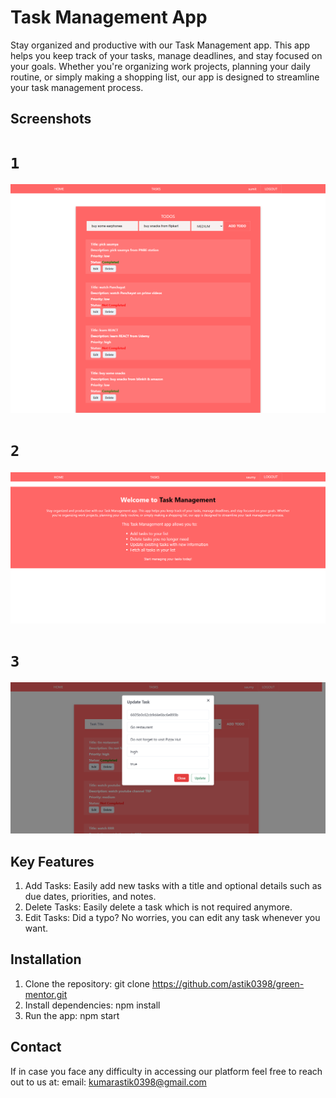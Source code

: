 # Task Management App

Stay organized and productive with our Task Management app. This app helps you keep track of your tasks, manage deadlines, and stay focused on your goals. Whether you're organizing work projects, planning your daily routine, or simply making a shopping list, our app is designed to streamline your task management process.

## Screenshots

# `1`
![alt text](<scrnli_3_29_2024_2-26-56 AM.png>)

# `2`
![alt text](<scrnli_3_29_2024_2-35-55 AM.png>)

# `3`
![alt text](<scrnli_3_29_2024_2-36-15 AM.png>)

## Key Features

1. Add Tasks: Easily add new tasks with a title and optional details such as due dates, priorities, and notes.
2. Delete Tasks: Easily delete a task which is not required anymore.
3. Edit Tasks: Did a typo? No worries, you can edit any task whenever you want.

## Installation

1. Clone the repository: git clone https://github.com/astik0398/green-mentor.git
2. Install dependencies: npm install
3. Run the app: npm start

## Contact

If in case you face any difficulty in accessing our platform feel free to reach out to us at:
email: kumarastik0398@gmail.com